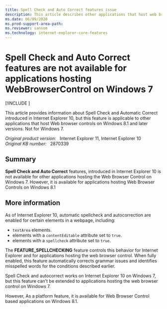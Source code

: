```yaml
---
title: Spell Check and Auto Correct features issue
description: This article describes other applications that host web browser controls on Windows 7 that don't support Internet Explorer's Spell Check and Auto Correct features.
ms.date: 06/09/2020
ms.prod-support-area-path: 
ms.reviewer: sansom
ms.technology: internet-explorer-core-features
---
```

# Spell Check and Auto Correct features are not available for applications hosting WebBrowserControl on Windows 7

[!INCLUDE [](../../../includes/browsers-important.md)]

This article provides information about Spell Check and Automatic Correct introduced in Internet Explorer 10, but this feature is applicable to other applications that host Web browser controls on Windows 8.1 and later versions. Not for Windows 7.

_Original product version:_ &nbsp; Internet Explorer 11, Internet Explorer 10  
_Original KB number:_ &nbsp; 2870339

## Summary

**Spell Check and Auto Correct** features, introduced in Internet Explorer 10 is not available for other applications hosting the Web Browser Control on Windows 7. However, it is available for applications hosting Web Browser Controls on Windows 8.1

## More information

As of Internet Explorer 10, automatic spellcheck and autocorrection are enabled for certain elements in a webpage, including:

- `textArea` elements.
- elements with a `contentEditable` attribute set to `true`.
- elements with a `spellcheck` attribute set to `true`.

The **FEATURE_SPELLCHECKING** feature controls this behavior for Internet Explorer and for applications hosting the web browser control. When fully enabled, this feature automatically corrects grammar issues and identifies misspelled words for the conditions described earlier.

Spell Check and autocorrect works on Internet Explorer 10 on Windows 7, but this feature can't be extended to applications hosting the web browser control on Windows 7.

However, As a platform feature, it is available for Web Browser Control based applications on Windows 8.1.
